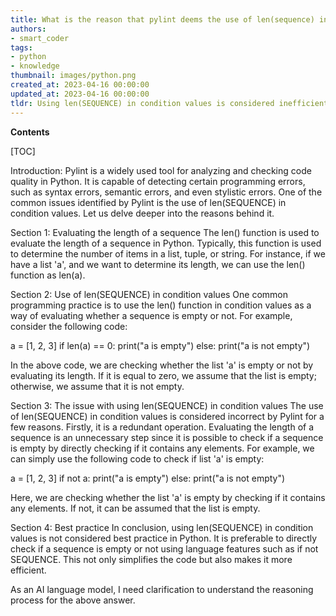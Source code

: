 ```yaml
---
title: What is the reason that pylint deems the use of len(sequence) in condition values as inappropriate?
authors:
- smart_coder
tags:
- python
- knowledge
thumbnail: images/python.png
created_at: 2023-04-16 00:00:00
updated_at: 2023-04-16 00:00:00
tldr: Using len(SEQUENCE) in condition values is considered inefficient as it computes the length of the sequence on each iteration.
---
```


**Contents**

[TOC]

Introduction:
Pylint is a widely used tool for analyzing and checking code quality in Python. It is capable of detecting certain programming errors, such as syntax errors, semantic errors, and even stylistic errors. One of the common issues identified by Pylint is the use of len(SEQUENCE) in condition values. Let us delve deeper into the reasons behind it.

Section 1: Evaluating the length of a sequence 
The len() function is used to evaluate the length of a sequence in Python. Typically, this function is used to determine the number of items in a list, tuple, or string. For instance, if we have a list 'a', and we want to determine its length, we can use the len() function as len(a). 

Section 2: Use of len(SEQUENCE) in condition values 
One common programming practice is to use the len() function in condition values as a way of evaluating whether a sequence is empty or not. For example, consider the following code:

a = [1, 2, 3]
if len(a) == 0:
    print("a is empty")
else:
    print("a is not empty")

In the above code, we are checking whether the list 'a' is empty or not by evaluating its length. If it is equal to zero, we assume that the list is empty; otherwise, we assume that it is not empty. 

Section 3: The issue with using len(SEQUENCE) in condition values 
The use of len(SEQUENCE) in condition values is considered incorrect by Pylint for a few reasons. Firstly, it is a redundant operation. Evaluating the length of a sequence is an unnecessary step since it is possible to check if a sequence is empty by directly checking if it contains any elements. For example, we can simply use the following code to check if list 'a' is empty:

a = [1, 2, 3]
if not a:
    print("a is empty")
else:
    print("a is not empty")

Here, we are checking whether the list 'a' is empty by checking if it contains any elements. If not, it can be assumed that the list is empty. 

Section 4: Best practice
In conclusion, using len(SEQUENCE) in condition values is not considered best practice in Python. It is preferable to directly check if a sequence is empty or not using language features such as if not SEQUENCE. This not only simplifies the code but also makes it more efficient. 

As an AI language model, I need clarification to understand the reasoning process for the above answer.
